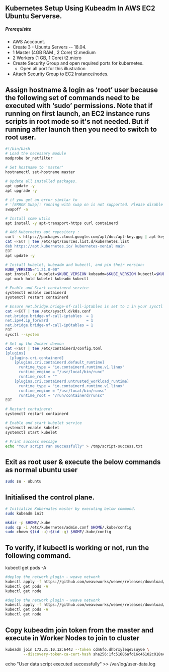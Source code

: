 ## Kubernetes Setup Using Kubeadm In AWS EC2 Ubuntu Serverse.
##### Prerequisite
+ AWS Acccount.
+ Create 3 - Ubuntu Servers -- 18.04.
+ 1 Master (4GB RAM , 2 Core)  t2.medium
+ 2 Workers  (1 GB, 1 Core)     t2.micro
+ Create Security Group and open required ports for kubernetes.
   + Open all port for this illustration
+ Attach Security Group to EC2 Instance/nodes.

## Assign hostname &  login as ‘root’ user because the following set of commands need to be executed with ‘sudo’ permissions. Note that if running on first launch, an EC2 instance runs scripts in root mode so it's not needed. But if running after launch then you need to switch to root user.
```sh
#!/bin/bash
# Load the necessary module
modprobe br_netfilter

# Set hostname to 'master'
hostnamectl set-hostname master
  
# Update all installed packages.
apt update -y
apt upgrade -y

# if you get an error similar to
# '[ERROR Swap]: running with swap on is not supported. Please disable swap', disable swap:
swapoff -a

# Install some utils
apt install -y apt-transport-https curl containerd

# Add Kubernetes apt repository :
curl -s https://packages.cloud.google.com/apt/doc/apt-key.gpg | apt-key add -
cat <<EOT | tee /etc/apt/sources.list.d/kubernetes.list
deb https://apt.kubernetes.io/ kubernetes-xenial main
EOT
apt update -y

# Install kubelet, kubeadm and kubectl, and pin their version:
KUBE_VERSION="1.21.0-00"
apt install -y kubelet=$KUBE_VERSION kubeadm=$KUBE_VERSION kubectl=$KUBE_VERSION
apt-mark hold kubelet kubeadm kubectl

# Enable and Start containerd service
systemctl enable containerd
systemctl restart containerd

# Ensure net.bridge.bridge-nf-call-iptables is set to 1 in your sysctl config, e.g.
cat <<EOT | tee /etc/sysctl.d/k8s.conf
net.bridge.bridge-nf-call-iptables  = 1
net.ipv4.ip_forward                 = 1
net.bridge.bridge-nf-call-ip6tables = 1
EOT
sysctl --system

# Set up the Docker daemon
cat <<EOT | tee /etc/containerd/config.toml
[plugins]
  [plugins.cri.containerd]
    [plugins.cri.containerd.default_runtime]
      runtime_type = "io.containerd.runtime.v1.linux"
      runtime_engine = "/usr/local/bin/runc"
      runtime_root = ""
    [plugins.cri.containerd.untrusted_workload_runtime]
      runtime_type = "io.containerd.runtime.v1.linux"
      runtime_engine = "/usr/local/bin/runsc"
      runtime_root = "/run/containerd/runsc"
EOT

# Restart containerd:
systemctl restart containerd

# Enable and start kubelet service
systemctl enable kubelet
systemctl start kubelet

# Print success message
echo "Your script ran successfully" > /tmp/script-success.txt
```
## Exit as root user & execute the below commands as normal ubuntu user
```sh
sudo su - ubuntu
```

## Initialised the control plane.
``` sh
# Initialize Kubernates master by executing below commond.
sudo kubeadm init

mkdir -p $HOME/.kube
sudo cp -i /etc/kubernetes/admin.conf $HOME/.kube/config
sudo chown $(id -u):$(id -g) $HOME/.kube/config
```
## To verify, if kubectl is working or not, run the following command.
kubectl get pods -A
```sh
#deploy the network plugin - weave network
kubectl apply -f https://github.com/weaveworks/weave/releases/download/v2.8.1/weave-daemonset-k8s.yaml
kubectl get pods -A
kubectl get node
```
```sh
#deploy the network plugin - weave network
kubectl apply -f https://github.com/weaveworks/weave/releases/download/v2.8.1/weave-daemonset-k8s.yaml
kubectl get pods -A
kubectl get node
```
## Copy kubeadm join token from the master and execute in Worker Nodes to join to cluster
```sh
kubeadm join 172.31.10.12:6443 --token cdm6fo.dhbrxyleqe5suy6e \
        --discovery-token-ca-cert-hash sha256:1fc51686afd16c46102c018acb71ef9537c1226e331840e7d401630b96298e7d
```

echo "User data script executed successfully" >> /var/log/user-data.log



